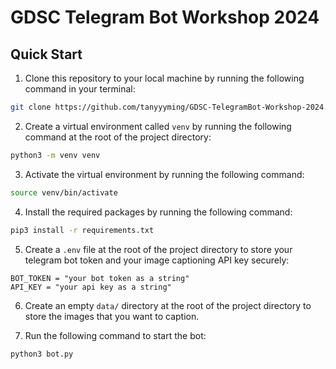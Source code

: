 # GDSC Telegram Bot Workshop 2024

## Quick Start
1. Clone this repository to your local machine by running the following command in your terminal:
  ```bash
  git clone https://github.com/tanyyyming/GDSC-TelegramBot-Workshop-2024.git
  ```

2. Create a virtual environment called `venv` by running the following command at the root of the project directory:
  ```bash
  python3 -m venv venv
  ```

3. Activate the virtual environment by running the following command:
  ```bash
  source venv/bin/activate
  ```

4. Install the required packages by running the following command:
  ```bash
  pip3 install -r requirements.txt
  ```

5. Create a `.env` file at the root of the project directory to store your telegram bot token and your image captioning API key securely:
  ```
  BOT_TOKEN = "your bot token as a string"
  API_KEY = "your api key as a string"
  ```

6. Create an empty `data/` directory at the root of the project directory to store the images that you want to caption.

7. Run the following command to start the bot:
  ```bash
  python3 bot.py
  ```